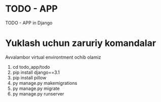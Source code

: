 # TODO - APP
TODO - APP in Django

# Yuklash uchun zaruriy komandalar

Avvalambor virtual environtment ochib olamiz

1) cd todo_app/todo
2) pip install django==3.1
3) pip install pillow
4) py manage.py makemigrations
5) py manage.py migrate
6) py manage.py runserver
